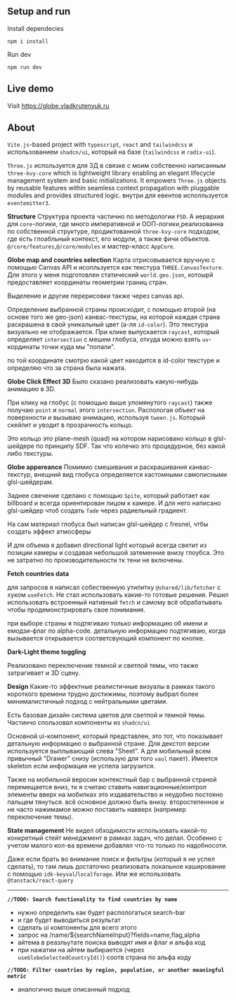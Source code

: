 ## Setup and run
Install dependecies
```
npm i install
```
Run dev
```
npm run dev
```

## Live demo
Visit https://globe.vladkrutenyuk.ru


## About

`Vite.js`-based project with `typescript`, `react` and `tailwindcss` и использованием `shadcn/ui`, который на базе (`tailwindcss` и `radix-ui`).

`Three.js` используется для 3Д в связке с моим собственно написанным `three-kvy-core` which is lightweight library enabling an elegant lifecycle management system and basic initializations. It empowers `Three.js` objects by reusable features within seamless context propagation with pluggable modules and provides structured logic.
внутри для евентов исполльзуется `eventemitter3`. 

**Structure**
Структура проекта частично по методологии `FSD`. A иерархия для `core`-логики, где много императивной и ООП-логики,реализованна по собственной структуре, продиктованной `three-kvy-core` подходом, где есть глоабльный контекст, его модули, а также фичи объектов. `@/core/features`,`@/core/modules` и мастер-класс `AppCore`.

**Globe map and countries selection**
Карта отрисовывается вручную с помощью Canvas API и исопльзуется как текстура `THREE.CanvasTexture`. Для этого у меня подготовлен статический `world.geo.json`, котоырй предоставляет координаты геометрии границ стран.

Выделение и другие перерисовки также через canvas api.

Определение выбранной страны происходит, с помощью второй (на основе того же geo-json) канвас-текстуры, на которой каждая страна раскрашена в свой уникальный цвет (а-ля `id-color`). Это текстура визуально не отображается. При клике выпускается `raycast`, который определяет `intersection` с мешем глобуса, откуда можно взять `uv`-кординаты точки куда мы "попали".

по той координате смотрю какой цвет находится в id-color текстуре и определяю что за страна была нажата.

**Globe Click Effect 3D**
Было сказано реализовать какую-нибудь анимацию в 3D.

При клику на глобус (с помощью выше упомянутого `raycast`) также получаю `point` и `normal` этого `intersection`.
Распологая объект на поверхности и вызываю анимацию, используя `tween.js`. Который скейлит и уводит в прозрачность кольцо.

Это кольцо это plane-mesh (quad) на котором нарисовано кольцо в glsl-шейдере по принципу SDF. Так что колечко это процедурное, без какой либо текстуры.

**Globe appereance**
Помимио смешивания и раскрашивания канвас-текстур, внещний вид глобуса определяется кастомными самописными glsl-шейдерам.

Заднее свечение сделано с помощью `Spite`, который работает как billboard и всегда ориентирован лицом к камере. И для него написано glsl-шейдер чтоб создать `fade` через радиельный градиент.

На сам материал глобуса был написан glsl-шейдер с fresnel, чтбы создать эффект атмосферы

И для объема я добавил directional light который всегда светит из позиции камеры и создавая небольшой затеменние внизу глоубса. Это не затратно по производительности тк тени не включены. 


**Fetch countries data**

для запросов я написал собественную утилитку `@shared/lib/fetcher` c хуком `useFetch`. Не стал использовать какие-то готовые решения. Решил использовать встроенный нативный `fetch` и самому всё обрабатывать чтобы продемонстрировать свое понимания.

при выборе страны я подтягиваю только информацию об имени и емодзи-флаг по alpha-code.
детальную информацию подтягиваю, когда вызывается открывается соответсвующий компонент по кнопке.


**Dark-Light theme toggling**

Реализовано переключение темной и светлой темы, что также затрагивает и 3D сцену.


**Design**
Какие-то эффектные реалистичные визуалы в рамках такого короткого времени трудно достижимы, поэтому выбрал более минималистичный подход с нейтральными цветами.

Есть базовая дизайн система цветов для светлой и темной темы.
Частинчо спользовал компоненты из `shadcn/ui`

Основной ui-компонент, который представлен, это тот, что показывает детальную информацию о выбранной стране. Для декстоп версии используется выплывающий слева "Sheet". А для мобильный всем привычный "Drawer" снизу (использую для того `vaul` пакет).
Имеется skeleton если информация не успела загрузится.

Также на мобильной веросии контекстный бар с выбранной страной перемещается вниз, тк я считаю ставить навигационные/контрол элементы вверх на мобилках это издавательство и неудобно постояно пальцем тянуться. всё основное должно быть внизу. второстепенное и не часто нажимамое можно поставить навверх (например переключение темы).

**State management**
Не видел обходимости использовать какой-то конкретный стейт менеджмент в рамках задач, что делал. Особенно с учетом малого кол-ва времени добавлял что-то только по надобносоти.

Даже если брать во внимание поиск и фильтры (который я не успел сделать), то там лишь достаточно реализовать локальное каширование с помощью `idk-keyval`/`localforage`. Или же использовать `@tanstack/react-query`

---

**`//TODO: Search functionality to find countries by name`**
- нужно определить как будет распологаться search-bar
- и где будет выводиться результат
- сделать ui компоненты для всего этого
- запрос на /name/${searchNameInput}?fields=name,flag,alpha
- айтема в реазльутате поиска выводят имя и флаг и альфа код
- при нажатии на айтем выбирается (через `useGlobeSelectedCountryId()`) соотв страна по альфа коду

**`//TODO: Filter countries by region, population, or another meaningful metric`**
- аналогично выше описанный подход





